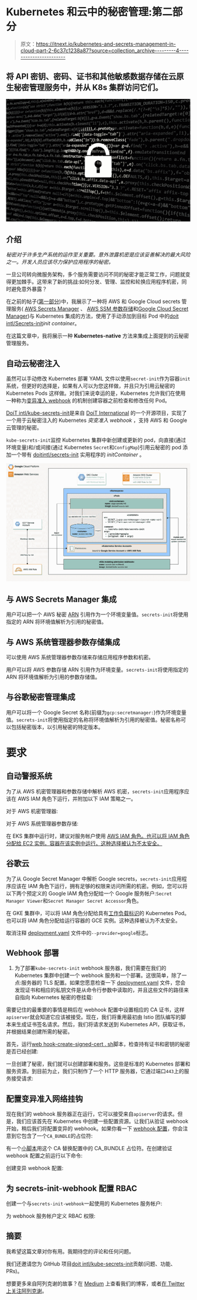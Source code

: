 # Kubernetes 和云中的秘密管理:第二部分

> 原文：<https://itnext.io/kubernetes-and-secrets-management-in-cloud-part-2-6c37c1238a87?source=collection_archive---------4----------------------->

## 将 API 密钥、密码、证书和其他敏感数据存储在云原生秘密管理服务中，并从 K8s 集群访问它们。

![](img/ca9ef31942853186bf21202a49c65a42.png)

## 介绍

*秘密对于许多生产系统的运作至关重要。意外泄露机密是应该妥善解决的最大风险之一。开发人员应该尽力保护应用程序的秘密。*

一旦公司转向微服务架构，多个服务需要访问不同的秘密才能正常工作，问题就变得更加棘手。这带来了新的挑战:如何分发、管理、监控和轮换应用程序机密，同时避免意外暴露？

在之前的帖子([第一部分](https://blog.doit-intl.com/kubernetes-and-secrets-management-in-cloud-858533c20dca))中，我展示了一种将 AWS 和 Google Cloud secrets 管理服务( [AWS Secrets Manager](https://aws.amazon.com/secrets-manager/) 、 [AWS SSM 参数存储](https://docs.aws.amazon.com/systems-manager/latest/userguide/systems-manager-parameter-store.html)和[Google Cloud Secret Manager](https://cloud.google.com/secret-manager))与 Kubernetes 集成的方法，使用了手动添加到目标 Pod 中的[doit intl/Secrets-init](https://hub.docker.com/r/doitintl/secrets-init)*init container*。

在这篇文章中，我将展示一种 **Kubernetes-native** 方法来集成上面提到的云秘密管理服务。

## 自动云秘密注入

虽然可以手动修改 Kubernetes 部署 YAML 文件以使用`secret-init`作为容器`init`系统，但更好的选择是，如果有人可以为您这样做，并且只为引用云秘密的 Kubernetes Pods 这样做。对我们来说幸运的是，Kubernetes 允许我们在使用一种称为[变异准入 webhook](https://kubernetes.io/docs/reference/access-authn-authz/extensible-admission-controllers/) 的机制创建容器之前检查和修改任何 Pod。

[DoiT intl/kube-secrets-init](https://github.com/doitintl/kube-secrets-init)是来自 [DoiT International](https://www.doit-intl.com/) 的一个开源项目，实现了一个用于云秘密注入的 Kubernetes *突变准入 webhook* ，支持 AWS 和 Google 云管理的秘密。

`kube-secrets-init`监控 Kubernetes 集群中新创建或更新的 pod，向直接(通过环境变量)和/或间接(通过 Kubernetes `Secret`和`ConfigMap`)引用云秘密的 pod 添加一个带有 [doitintl/secrets-init](https://hub.docker.com/r/doitintl/secrets-init) 实用程序的 *initContainer* 。

![](img/57d5744fc51da7a8559381c00bfb0239.png)

## 与 AWS Secrets Manager 集成

用户可以把一个 AWS 秘密 [ARN](https://docs.aws.amazon.com/general/latest/gr/aws-arns-and-namespaces.html) 引用作为一个环境变量值。`secrets-init`将使用指定的 ARN 将环境值解析为引用的秘密值。

## 与 AWS 系统管理器参数存储集成

可以使用 AWS 系统管理器参数存储来存储应用程序参数和机密。

用户可以将 AWS 参数存储 ARN 引用作为环境变量。`secrets-init`将使用指定的 ARN 将环境值解析为引用的参数存储值。

## 与谷歌秘密管理集成

用户可以将一个 Google Secret 名称(前缀为`gcp:secretmanager:`)作为环境变量值。`secrets-init`将使用指定的名称将环境值解析为引用的秘密值。秘密名称可以包括秘密版本，以引用秘密的特定版本。

# 要求

## 自动警报系统

为了从 AWS 机密管理器和参数存储中解析 AWS 机密，`secrets-init`应用程序应该在 AWS IAM 角色下运行，并附加以下 IAM 策略之一。

对于 AWS 机密管理器:

对于 AWS 系统管理器参数存储:

在 EKS 集群中运行时，建议对服务帐户使用 [AWS IAM 角色。也可以将 IAM 角色分配给 EC2 实例，容器在该实例中运行。这种选择被认为不太安全。](https://docs.aws.amazon.com/eks/latest/userguide/iam-roles-for-service-accounts.html)

## 谷歌云

为了从 Google Secret Manager 中解析 Google secrets，`secrets-init`应用程序应该在 IAM 角色下运行，拥有足够的权限来访问所需的机密。例如，您可以将以下两个预定义的 Google IAM 角色分配给一个 Google 服务帐户:`Secret Manager Viewer`和`Secret Manager Secret Accessor`角色。

在 GKE 集群中，可以将 IAM 角色分配给具有[工作负载标识](https://cloud.google.com/kubernetes-engine/docs/how-to/workload-identity)的 Kubernetes Pod。也可以将 IAM 角色分配给运行容器的 GCE 实例。这种选择被认为不太安全。

取消注释 [deployment.yaml](https://github.com/doitintl/kube-secrets-init/blob/master/deployment/deployment.yaml) 文件中的`--provider=google`标志。

## Webhook 部署

1.  为了部署`kube-secrets-init` webhook 服务器，我们需要在我们的 Kubernetes 集群中创建一个 webhook 服务和一个部署。这很简单，除了一点:服务器的 TLS 配置。如果您愿意检查一下 [deployment.yaml](https://github.com/doitintl/kube-secrets-init/blob/master/deployment/deployment.yaml) 文件，您会发现证书和相应的私钥文件是从命令行参数中读取的，并且这些文件的路径来自指向 Kubernetes 秘密的卷挂载:

需要记住的最重要的事情是稍后在 webhook 配置中设置相应的 CA 证书，这样`apiserver`就会知道它应该被接受。现在，我们将重用最初由 Istio 团队编写的脚本来生成证书签名请求。然后，我们将请求发送到 Kubernetes API，获取证书，并根据结果创建所需的秘密。

首先，运行[web hook-create-signed-cert . sh](https://github.com/doitintl/kube-secrets-init/blob/master/deployment/webhook-create-signed-cert.sh)脚本，检查持有证书和密钥的秘密是否已经创建:

一旦创建了秘密，我们就可以创建部署和服务。这些是标准的 Kubernetes 部署和服务资源。到目前为止，我们只制作了一个 HTTP 服务器，它通过端口`443`上的服务接受请求:

## 配置变异准入网络挂钩

现在我们的 webhook 服务器正在运行，它可以接受来自`apiserver`的请求。但是，我们应该首先在 Kubernetes 中创建一些配置资源。让我们从验证 webhook 开始，稍后我们将配置变异的 webhook。如果你看一下 [webhook 配置](https://github.com/doitintl/kube-secrets-init/blob/master/deployment/mutatingwebhook.yaml)，你会注意到它包含了一个`CA_BUNDLE`的占位符:

有一个[小脚本](https://github.com/doitintl/kube-secrets-init/blob/master/deployment/webhook-patch-ca-bundle.sh)用这个 CA 替换配置中的 CA_BUNDLE 占位符。在创建验证 webhook 配置之前运行以下命令:

创建变异 webhook 配置:

## 为 secrets-init-webhook 配置 RBAC

创建一个与`secrets-init-webhook`一起使用的 Kubernetes 服务帐户:

为 webhook 服务帐户定义 RBAC 权限:

## 摘要

我希望这篇文章对你有用。我期待您的评论和任何问题。

我们还邀请您为 GitHub 项目[doit intl/kube-secrets-init](https://github.com/doitintl/kube-secrets-init)贡献(问题、功能、PRs)。

想要更多来自阿列克谢的故事？在 [Medium](http://blog.doit-intl.com/) 上查看我们的博客，或者[在 Twitter 上关注阿列克谢](https://twitter.com/alexeiled)。